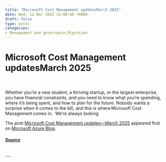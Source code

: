 ```yaml
---
title: "Microsoft Cost Management updatesMarch 2025"
date: Wed, 12 Mar 2025 15:00:00 +0000
draft: false
type: posts
categories: 
- Management and governance,Migration
---
```

# Microsoft Cost Management updatesMarch 2025

<br/>

<br/>
Whether you’re a new student, a thriving startup, or the largest enterprise, you have financial constraints, and you need to know what you’re spending, where it’s being spent, and how to plan for the future. Nobody wants a surprise when it comes to the bill, and this is where Microsoft Cost Management comes in.  We’re always looking

The post [Microsoft Cost Management updates—March 2025](https://azure.microsoft.com/en-us/blog/microsoft-cost-management-updates-march-2025/) appeared first on [Microsoft Azure Blog](https://azure.microsoft.com/en-us/blog).

#### [Source](https://azure.microsoft.com/en-us/blog/microsoft-cost-management-updates-march-2025/)

<br/>
---
